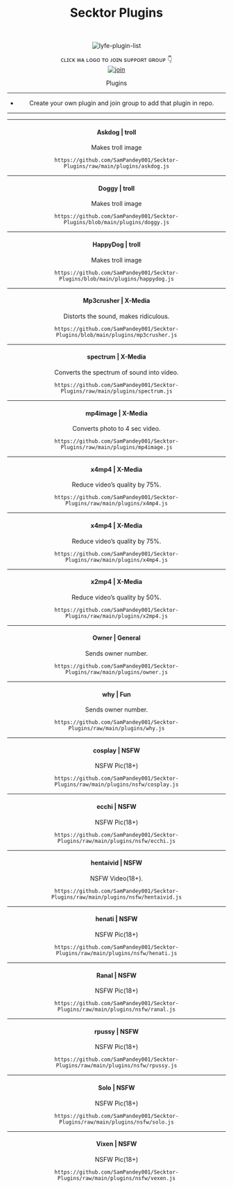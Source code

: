 
<h1 align="center"> Secktor Plugins </h1>
<div align="center">
<br /> 
<p align="center"> <img src="https://komarev.com/ghpvc/?username=SamPandey001&label=Visitors%20count&color=10d9c3&style=plastic" alt="lyfe-plugin-list" /> </p>

ᴄʟɪᴄᴋ ᴡᴀ ʟᴏɢᴏ ᴛᴏ ᴊᴏɪɴ sᴜᴘᴘᴏʀᴛ ɢʀᴏᴜᴘ 👇 
<br> [![join](https://raw.githubusercontent.com/SecktorBot/Brandimages/main/secktor.png)](https://chat.whatsapp.com/Bl2F9UTVU4CBfZU6eVnrbCl)
  <div align="center"  
<h4 align="center">Plugins</h1>

---

- Create your own plugin and join group to add that plugin in repo.

---

---

<h4 align="center">  Askdog  | troll </h1>

Makes troll image
```
https://github.com/SamPandey001/Secktor-Plugins/raw/main/plugins/askdog.js
```
---

<h4 align="center">  Doggy  | troll </h1>

Makes troll image
```
https://github.com/SamPandey001/Secktor-Plugins/blob/main/plugins/doggy.js
```

---

<h4 align="center">  HappyDog  | troll </h1>

Makes troll image
```
https://github.com/SamPandey001/Secktor-Plugins/blob/main/plugins/happydog.js
```

---

<h4 align="center">  Mp3crusher  | X-Media </h1>

Distorts the sound, makes ridiculous.
```
https://github.com/SamPandey001/Secktor-Plugins/blob/main/plugins/mp3crusher.js
```

---

<h4 align="center">  spectrum | X-Media </h1>

Converts the spectrum of sound into video.
```
https://github.com/SamPandey001/Secktor-Plugins/raw/main/plugins/spectrum.js
```

---

<h4 align="center">  mp4image  | X-Media </h1>

Converts photo to 4 sec video.
```
https://github.com/SamPandey001/Secktor-Plugins/raw/main/plugins/mp4image.js
```
---

<h4 align="center">  x4mp4 | X-Media </h1>

Reduce video’s quality by 75%.
```
https://github.com/SamPandey001/Secktor-Plugins/raw/main/plugins/x4mp4.js
```

---

<h4 align="center">  x4mp4 | X-Media </h1>

Reduce video’s quality by 75%.
```
https://github.com/SamPandey001/Secktor-Plugins/raw/main/plugins/x4mp4.js
```

---

<h4 align="center">  x2mp4 | X-Media </h1>

Reduce video’s quality by 50%.
```
https://github.com/SamPandey001/Secktor-Plugins/raw/main/plugins/x2mp4.js
```


---

<h4 align="center">  Owner | General </h1>

Sends owner number.
```
https://github.com/SamPandey001/Secktor-Plugins/raw/main/plugins/owner.js
```

---

<h4 align="center">  why | Fun </h1>

Sends owner number.
```
https://github.com/SamPandey001/Secktor-Plugins/raw/main/plugins/why.js
```


---

<h4 align="center">  cosplay | NSFW </h1>

NSFW Pic(18+)
```
https://github.com/SamPandey001/Secktor-Plugins/raw/main/plugins/nsfw/cosplay.js
```

---

<h4 align="center">  ecchi | NSFW </h1>

NSFW Pic(18+)
```
https://github.com/SamPandey001/Secktor-Plugins/raw/main/plugins/nsfw/ecchi.js
```

---

<h4 align="center">  hentaivid | NSFW </h1>

NSFW Video(18+).
```
https://github.com/SamPandey001/Secktor-Plugins/raw/main/plugins/nsfw/hentaivid.js
```

---

<h4 align="center">  henati | NSFW </h1>

NSFW Pic(18+)
```
https://github.com/SamPandey001/Secktor-Plugins/raw/main/plugins/nsfw/henati.js
```

---

<h4 align="center">  Ranal | NSFW </h1>

NSFW Pic(18+)
```
https://github.com/SamPandey001/Secktor-Plugins/raw/main/plugins/nsfw/ranal.js
```

---

<h4 align="center">  rpussy | NSFW </h1>

NSFW Pic(18+)
```
https://github.com/SamPandey001/Secktor-Plugins/raw/main/plugins/nsfw/rpussy.js
```

---

<h4 align="center">  Solo | NSFW </h1>

NSFW Pic(18+)
```
https://github.com/SamPandey001/Secktor-Plugins/raw/main/plugins/nsfw/solo.js
```

---

<h4 align="center">  Vixen | NSFW </h1>

NSFW Pic(18+)
```
https://github.com/SamPandey001/Secktor-Plugins/raw/main/plugins/nsfw/vexen.js
```
